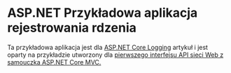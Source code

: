 # <a name="aspnet-core-logging-sample-application"></a>ASP.NET Przykładowa aplikacja rejestrowania rdzenia

Ta przykładowa aplikacja jest dla [ASP.NET Core Logging](https://docs.microsoft.com/aspnet/core/fundamentals/logging/index) artykuł i jest oparty na przykładzie utworzony dla [pierwszego interfejsu API sieci Web z samouczka ASP.NET Core MVC.](https://docs.microsoft.com/aspnet/core/tutorials/first-web-api)
